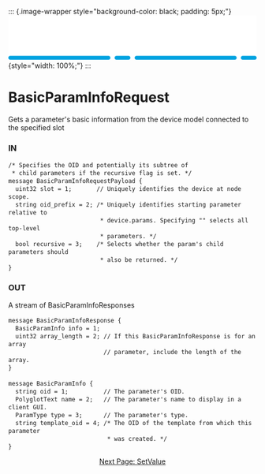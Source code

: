 ::: {.image-wrapper style="background-color: black; padding: 5px;"}
![Catena Logo](images/Catena%20Logo_PMS2191%20&%20White.png){style="width: 100%;"}
:::

# BasicParamInfoRequest
Gets a parameter's basic information from the device model connected to the specified slot

### IN
```
/* Specifies the OID and potentially its subtree of
 * child parameters if the recursive flag is set. */
message BasicParamInfoRequestPayload {
  uint32 slot = 1;       // Uniquely identifies the device at node scope.
  string oid_prefix = 2; /* Uniquely identifies starting parameter relative to
                          * device.params. Specifying "" selects all top-level
                          * parameters. */
  bool recursive = 3;    /* Selects whether the param's child parameters should
                          * also be returned. */
}
```

### OUT
A stream of BasicParamInfoResponses
```
message BasicParamInfoResponse {
  BasicParamInfo info = 1;
  uint32 array_length = 2; // If this BasicParamInfoResponse is for an array 
                           // parameter, include the length of the array.
}

message BasicParamInfo {
  string oid = 1;          // The parameter's OID.
  PolyglotText name = 2;   // The parameter's name to display in a client GUI.
  ParamType type = 3;      // The parameter's type.
  string template_oid = 4; /* The OID of the template from which this parameter
                            * was created. */
}
```

<div style="text-align: center">

[Next Page: SetValue](gRPC/SetValue.html)

</div>